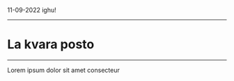 <p class="date">11-09-2022 <i class="icon-book"></i> ighu!</p>

___

# La kvara posto

___

Lorem ipsum dolor sit amet consecteur
